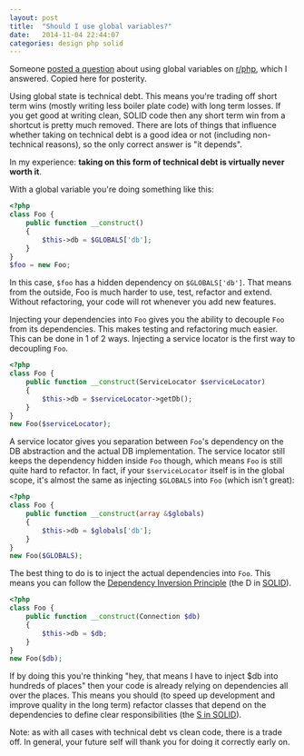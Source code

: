 ```yaml
---
layout: post
title:  "Should I use global variables?"
date:   2014-11-04 22:44:07
categories: design php solid
---
```


Someone [posted a question](http://www.reddit.com/r/PHP/comments/2lct7y/question_do_you_use_globals_or_not/) about using global variables on [r/php](http://www.reddit.com/r/PHP), which I answered. Copied here for posterity.

Using global state is technical debt. This means you're trading off short term wins (mostly writing less boiler plate code) with long term losses. If you get good at writing clean, SOLID code then any short term win from a shortcut is pretty much removed. There are lots of things that influence whether taking on technical debt is a good idea or not (including non-technical reasons), so the only correct answer is "it depends". 

In my experience: **taking on this form of technical debt is virtually never worth it**.

With a global variable you're doing something like this:

```php
<?php
class Foo {
    public function __construct()
    {
        $this->db = $GLOBALS['db'];
    }
}
$foo = new Foo;
```


In this case, `$foo` has a hidden dependency on `$GLOBALS['db']`. That means from the outside, Foo is much harder to use, test, refactor and extend. Without refactoring, your code will rot whenever you add new features.

Injecting your dependencies into `Foo` gives you the ability to decouple `Foo` from its dependencies. This makes testing and refactoring much easier. This can be done in 1 of 2 ways. Injecting a service locator is the first way to decoupling `Foo`.

```php
<?php
class Foo {
    public function __construct(ServiceLocator $serviceLocator)
    {
        $this->db = $serviceLocator->getDb();
    }
}
new Foo($serviceLocator);
```


A service locator gives you separation between `Foo`'s dependency on the DB abstraction and the actual DB implementation. The service locator still keeps the dependency hidden inside `Foo` though, which means `Foo` is still quite hard to refactor. In fact, if your `$serviceLocator` itself is in the global scope, it's almost the same as injecting `$GLOBALS` into `Foo` (which isn't great):

```php
<?php
class Foo {
    public function __construct(array &$globals)
    {
        $this->db = $globals['db'];
    }
}
new Foo($GLOBALS);
```


The best thing to do is to inject the actual dependencies into `Foo`. This means you can follow the [Dependency Inversion Principle](http://en.wikipedia.org/wiki/Dependency_inversion_principle) (the D in [SOLID](http://en.wikipedia.org/wiki/SOLID_%28object-oriented_design%29)).

```php
<?php
class Foo {
    public function __construct(Connection $db)
    {
        $this->db = $db;
    }
}
new Foo($db);
```


If by doing this you're thinking "hey, that means I have to inject $db into hundreds of places" then your code is already relying on dependencies all over the places. This means you should (to speed up development and improve quality in the long term) refactor classes that depend on the dependencies to define clear responsibilities (the [S in SOLID](http://en.wikipedia.org/wiki/Single_responsibility_principle)).

Note: as with all cases with technical debt vs clean code, there is a trade off. In general, your future self will thank you for doing it correctly early on.
